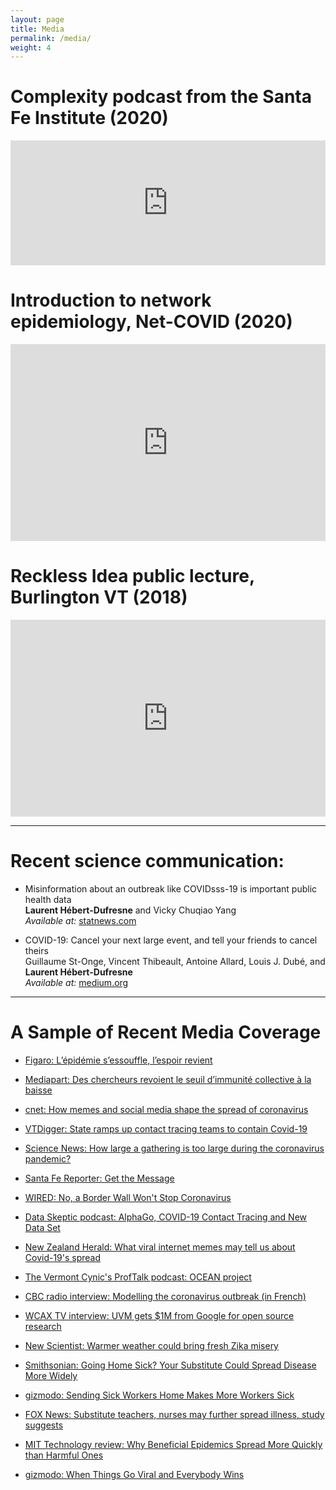```yaml
---
layout: page
title: Media
permalink: /media/
weight: 4
---
```


# Complexity podcast from the Santa Fe Institute (2020)

<iframe height="200px" width="100%" frameborder="no" scrolling="no" seamless src="https://player.simplecast.com/7ec07c50-5eb1-4340-98fd-3095731addfd?dark=false"></iframe>

# Introduction to network epidemiology, Net-COVID (2020)

<iframe width="100%" height="315" src="http://www.youtube.com/embed/5NGFDnJKiKA" frameborder="0" allowfullscreen="allowfullscreen"></iframe>

# Reckless Idea public lecture, Burlington VT (2018)

<iframe width="100%" height="315" src="http://www.youtube.com/embed/RZGdnAM9Kis" frameborder="0" allowfullscreen="allowfullscreen"></iframe>

* * *

# Recent science communication:  

*   Misinformation about an outbreak like COVIDsss-19 is important public health data  
    **Laurent Hébert-Dufresne** and Vicky Chuqiao Yang  
    _Available at:_ [statnews.com](https://www.statnews.com/2020/04/07/misinformation-outbreak-is-important-public-health-data/)

*   COVID-19: Cancel your next large event, and tell your friends to cancel theirs  
    Guillaume St-Onge, Vincent Thibeault, Antoine Allard, Louis J. Dubé, and **Laurent Hébert-Dufresne**  
    _Available at:_ [medium.org](https://medium.com/@antoine.allard/covid-19-cancel-your-next-large-event-and-tell-your-friends-to-cancel-theirs-7c06e688474e)

* * *

# A Sample of Recent Media Coverage

*   [Figaro: L’épidémie s’essouffle, l’espoir revient](https://sfrpresse.sfr.fr/article/c12f588d-bcdf-440f-8cf8-482b32d64996)

*   [Mediapart: Des chercheurs revoient le seuil d’immunité collective à la baisse](https://www.mediapart.fr/journal/france/220520/des-chercheurs-revoient-le-seuil-d-immunite-collective-la-baisse)

*   [cnet: How memes and social media shape the spread of coronavirus](https://www.cnet.com/news/how-memes-and-social-media-shape-the-spread-of-coronavirus/)

*   [VTDigger: State ramps up contact tracing teams to contain Covid-19](https://vtdigger.org/2020/04/17/state-ramps-up-contact-tracing-teams-to-contain-covid-19/)

*   [Science News: How large a gathering is too large during the coronavirus pandemic?](https://www.sciencenews.org/article/coronavirus-covid19-social-gathering-size-math-pandemic)

*   [Santa Fe Reporter: Get the Message](https://www.sfreporter.com/news/2020/04/01/get-the-message/)

*   [WIRED: No, a Border Wall Won't Stop Coronavirus](https://www.wired.com/story/border-wall-wont-stop-coronavirus/)

*   [Data Skeptic podcast: AlphaGo, COVID-19 Contact Tracing and New Data Set](http://dataskeptic.libsyn.com/alphago-covid-19-contact-tracing-and-new-data-set-0)

*   [New Zealand Herald: What viral internet memes may tell us about Covid-19's spread](https://www.nzherald.co.nz/nz/news/article.cfm?c_id=1&objectid=12315132)

*   [The Vermont Cynic's ProfTalk podcast: OCEAN project](https://vtcynic.com/multimedia/proftalk-ocean-project/)

*   [CBC radio interview: Modelling the coronavirus outbreak (in French)](https://ici.radio-canada.ca/premiere/emissions/les-annees-lumiere/episodes/453906/rattrapage-du-dimanche-2-fevrier-2020/4)

*   [WCAX TV interview: UVM gets $1M from Google for open source research](https://www.wcax.com/content/news/UVM-gets-1-million-from-Google-for-open-source-research-566940401.html)

*   [New Scientist: Warmer weather could bring fresh Zika misery](https://www.newscientist.com/article/mg23331164-400-warmer-weather-could-bring-fresh-zika-misery/)

*   [Smithsonian: Going Home Sick? Your Substitute Could Spread Disease More Widely](http://www.smithsonianmag.com/smart-news/substitute-workers-could-make-workplace-illness-worse-180959979/?no-ist)

*   [gizmodo: Sending Sick Workers Home Makes More Workers Sick](http://gizmodo.com/sending-sick-workers-home-makes-more-workers-sick-1784713196)

*   [FOX News: Substitute teachers, nurses may further spread illness, study suggests](http://www.foxnews.com/health/2016/08/04/substitute-teachers-nurses-may-further-spread-illness-study-suggests.html)

*   [MIT Technology review: Why Beneficial Epidemics Spread More Quickly than Harmful Ones](https://www.technologyreview.com/s/601298/why-beneficial-epidemics-spread-more-quickly-than-harmful-ones/)

*   [gizmodo: When Things Go Viral and Everybody Wins](http://gizmodo.com/when-things-go-viral-and-everybody-wins-1769950969)
